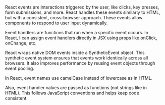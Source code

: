 React events are interactions triggered by the user, like clicks, key presses, form submissions, and more. React handles these events similarly to HTML, but with a consistent, cross-browser approach. These events allow components to respond to user input dynamically.

Event handlers are functions that run when a specific event occurs. In React, I can assign event handlers directly in JSX using props like onClick, onChange, etc. 

React wraps native DOM events inside a SyntheticEvent object. This synthetic event system ensures that events work identically across all browsers. It also improves performance by reusing event objects through event pooling.

In React, event names use camelCase instead of lowercase as in HTML. 

Also, event handler values are passed as functions (not strings like in HTML). This follows JavaScript conventions and helps keep code consistent.
